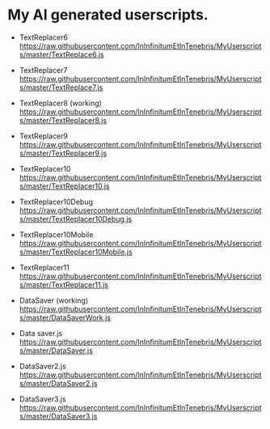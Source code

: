 # My AI generated userscripts.

* TextReplacer6
https://raw.githubusercontent.com/InInfinitumEtInTenebris/MyUserscripts/master/TextReplace6.js

* TextReplacer7
https://raw.githubusercontent.com/InInfinitumEtInTenebris/MyUserscripts/master/TextReplace7.js

* TextReplacer8 (working)
https://raw.githubusercontent.com/InInfinitumEtInTenebris/MyUserscripts/master/TextReplacer8.js

* TextReplacer9
https://raw.githubusercontent.com/InInfinitumEtInTenebris/MyUserscripts/master/TextReplacer9.js

* TextReplacer10
https://raw.githubusercontent.com/InInfinitumEtInTenebris/MyUserscripts/master/TextReplacer10.js

* TextReplacer10Debug
https://raw.githubusercontent.com/InInfinitumEtInTenebris/MyUserscripts/master/TextReplacer10Debug.js

* TextReplacer10Mobile
https://raw.githubusercontent.com/InInfinitumEtInTenebris/MyUserscripts/master/TextReplacer10Mobile.js

* TextReplacer11
https://raw.githubusercontent.com/InInfinitumEtInTenebris/MyUserscripts/master/TextReplacer11.js

* DataSaver (working)
https://raw.githubusercontent.com/InInfinitumEtInTenebris/MyUserscripts/master/DataSaverWork.js

* Data saver.js
https://raw.githubusercontent.com/InInfinitumEtInTenebris/MyUserscripts/master/DataSaver.js

* DataSaver2.js
https://raw.githubusercontent.com/InInfinitumEtInTenebris/MyUserscripts/master/DataSaver2.js

* DataSaver3.js
https://raw.githubusercontent.com/InInfinitumEtInTenebris/MyUserscripts/master/DataSaver3.js